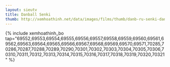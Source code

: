 ```yaml
---
layout: sieutv
title: Danball Senki
thumb: http://xemhoathinh.net/data/images/films/thumb/danb-ru-senki-danball-senki-2012.jpg
---
```

{% include xemhoathinh_bo tap="69552,69553,69554,69555,69556,69557,69558,69559,69560,69561,69562,69563,69564,69565,69566,69567,69568,69569,69570,69571,70285,70286,70287,70288,70289,70290,70301,70302,70303,70304,70305,70306,70310,70311,70312,70313,70314,70315,70316,70317,70318,70319,70320,70321" %} 
